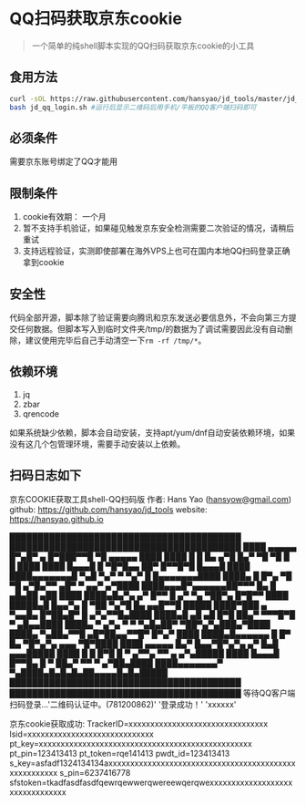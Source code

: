 # QQ扫码获取京东cookie

>一个简单的纯shell脚本实现的QQ扫码获取京东cookie的小工具


## 食用方法

```bash
curl -sOL https://raw.githubusercontent.com/hansyao/jd_tools/master/jd_qq_login.sh
bash jd_qq_login.sh	#运行后显示二维码后用手机/平板的QQ客户端扫码即可
```

## 必须条件
需要京东账号绑定了QQ才能用

## 限制条件
1. cookie有效期： 一个月
2. 暂不支持手机验证，如果碰见触发京东安全检测需要二次验证的情况，请稍后重试
3. 支持远程验证，实测即使部署在海外VPS上也可在国内本地QQ扫码登录正确拿到cookie

## 安全性
代码全部开源，脚本除了验证需要向腾讯和京东发送必要信息外，不会向第三方提交任何数据。但脚本写入到临时文件夹/tmp/的数据为了调试需要因此没有自动删除，建议使用完毕后自己手动清空一下`rm -rf /tmp/*`。

## 依赖环境

1. jq
2. zbar
3. qrencode

如果系统缺少依赖，脚本会自动安装，支持apt/yum/dnf自动安装依赖环境，如果没有这几个包管理环境，需要手动安装以上依赖。

## 扫码日志如下

京东COOKIE获取工具shell-QQ扫码版
作者: Hans Yao (hansyow@gmail.com)
github: https://github.com/hansyao/jd_tools
website: https://hansyao.github.io

█████████████████████████████████████████
█████████████████████████████████████████
████ ▄▄▄▄▄ █▀▄█▀ ▄ █▀███▀▀█ ▀█ ▄▄▄▄▄ ████
████ █   █ █▄   ▄▀█ █▄▀ ▀█  ▀█ █   █ ████
████ █▄▄▄█ █ ▀█▀█▄▄ ██▀ █▀▀█▀█ █▄▄▄█ ████
████▄▄▄▄▄▄▄█ ▀▄█ ▀▄▀ ▀ ▀▄▀ █ █▄▄▄▄▄▄▄████
████▄ █ █▀▄ ▀█ ▀█ ▄▀█▄▀▀ ▄█▀ ▀ ▄▄▀ ▄▀████
████▄▄▄█▀▄▄▄▄▄▄██▀▀▀ █▄ █ ▄█▄██ ▄██  ████
████▄█▄▀▄ ▄▀ █▀▀ █ ▄▀ ▀▄ ▀██▀▄ █▀█▀▀ ████
█████▄█  █▄▄▀▄ █ ▀██ ▀▄▀█ █▄ ▄▄█▀▀█ █████
████▀███  ▄  ▀▄▄█▄ █▀██▄█▀ █  ▄▀▄▀▀█▄████
████▄█ ▄█ ▄█  █▀█ ██▄▀ ▀▀▀█▀█ ▀  ▄█▄▄████
████▄ ▀ ▄▀▄ ▀ ▀  ▀▄█▄██▀ ▀██▀▄▀▄███▄▀████
████▄ ▀▄██▄▀▀█    ▄█▀██▄▄▀▀█▀   █▀▄▀ ████
████▄█▄▄▄▄▄▄  █ █▀ █▄ ▀█▀▄▀▄ ▄▄▄  ▀█▀████
████ ▄▄▄▄▄ █▄▀  █▄▄▀█▀▄▀▄ ▄▀ █▄█ ▄▄▄█████
████ █   █ █▀█ █  ▀  ▄▀▀▄ ▀▀   ▄ ▄▀▄█████
████ █▄▄▄█ █▀▀█▄ █ ▀  ██▄▀ ▀▀ ▀ ▄▀██▄████
████▄▄▄▄▄▄▄▀ ▀▄████▄█▄█▄█▄██▄▄▄▄█▄█▄█████
█████████████████████████████████████████
█████████████████████████████████████████
等待QQ客户端扫码登录...'二维码认证中。(781200862)'
'登录成功！'  'xxxxxx'

京东cookie获取成功:
TrackerID=xxxxxxxxxxxxxxxxxxxxxxxxxxxxxxxx
lsid=xxxxxxxxxxxxxxxxxxxxxxxxxxxxx
pt_key=xxxxxxxxxxxxxxxxxxxxxxxxxxxxxxxxxxxxxxxxxxxxxxxxx
pt_pin=123413413
pt_token=rqe141413
pwdt_id=123413413
s_key=asfadf1324134134axxxxxxxxxxxxxxxxxxxxxxxxxxxxxxxxxxxxxxxxxxxxxxxxxxxxxx
s_pin=6237416778
sfstoken=tkadfasdfasdfqewrqewwerqwereewqerqwexxxxxxxxxxxxxxxxxxxxxxxxxxxxxxxx

